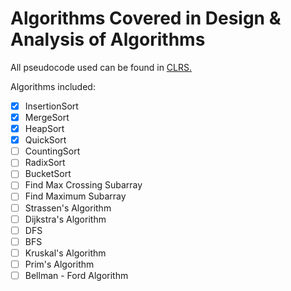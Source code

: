 # Algorithms Covered in Design &amp; Analysis of Algorithms

All pseudocode used can be found in <a href="https://mitpress.mit.edu/books/introduction-algorithms">CLRS.</a><br>

Algorithms included:

- [x] InsertionSort
- [x] MergeSort
- [x] HeapSort
- [x] QuickSort
- [ ] CountingSort
- [ ] RadixSort
- [ ] BucketSort
- [ ] Find Max Crossing Subarray
- [ ] Find Maximum Subarray
- [ ] Strassen's Algorithm
- [ ] Dijkstra's Algorithm
- [ ] DFS
- [ ] BFS 
- [ ] Kruskal's Algorithm
- [ ] Prim's Algorithm
- [ ] Bellman - Ford Algorithm
